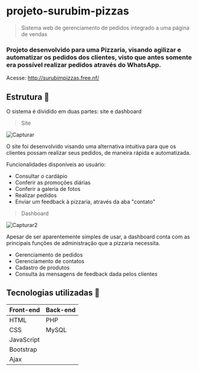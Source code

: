 <h1>projeto-surubim-pizzas</h1>

> Sistema web de gerenciamento de pedidos integrado a uma página de vendas

### Projeto desenvolvido para uma Pizzaria, visando agilizar e automatizar os pedidos dos clientes, visto que antes somente era possível realizar pedidos através do WhatsApp.
Acesse: http://surubimpizzas.free.nf/

## Estrutura 📝

O sistema é dividido em duas partes: site e dashboard

> Site

![Capturar](https://github.com/user-attachments/assets/32dcea42-a5ca-4454-8550-9ff08968360e)

O site foi desenvolvido visando uma alternativa intuitiva para que os clientes possam realizar seus pedidos, de maneira rápida e automatizada.

Funcionalidades disponíveis ao usuário:

- Consultar o cardápio
- Conferir as promoções diárias
- Conferir a galeria de fotos
- Realizar pedidos
- Enviar um feedback à pizzaria, através da aba "contato"

> Dashboard

![Capturar2](https://github.com/user-attachments/assets/de25bd9c-0f67-43eb-8d5e-56e48e8ffc5f)

Apesar de ser aparentemente simples de usar, a dashboard conta com as principais funções de administração que a pizzaria necessita.

- Gerenciamento de pedidos
- Gerenciamento de contatos
- Cadastro de produtos
- Consulta às mensagens de feedback dada pelos clientes

## Tecnologias utilizadas 📱

<table>
    <thead>
        <tr>
            <th>Front-end</th>
            <th>Back-end</th>
        </tr>
    </thead>
    <tbody>
        <tr>
            <td>HTML</td>
            <td>PHP</td>
        </tr>
        <tr>
            <td>CSS</td>
            <td>MySQL</td>
        </tr>
        <tr>
            <td>JavaScript</td>
            <td></td>
        </tr>
        <tr>
            <td>Bootstrap</td>
            <td></td>
        </tr>
        <tr>
            <td>Ajax</td>
            <td></td>
        </tr>
    </tbody>
</table>
